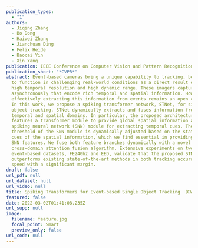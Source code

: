 ```yaml
---
publication_types:
  - "1"
authors:
  - Jiqing Zhang
  - Bo Dong
  - Haiwei Zhang
  - Jianchuan Ding
  - Felix Heide
  - Baocai Yin
  - Xin Yang
publication: IEEE Conference on Computer Vision and Pattern Recognition
publication_short: "*CVPR*"
abstract: Event-based cameras bring a unique capability to tracking, being able
  to function in challenging real-world conditions as a direct result of their
  high temporal resolution and high dynamic range. These imagers capture events
  asynchronously that encode rich temporal and spatial information. However,
  effectively extracting this information from events remains an open challenge.
  In this work, we propose a spiking transformer network, STNet, for single
  object tracking. STNet dynamically extracts and fuses information from both
  temporal and spatial domains. In particular, the proposed architecture
  features a transformer module to provide global spatial information and a
  spiking neural network (SNN) module for extracting temporal cues. The spiking
  threshold of the SNN module is dynamically adjusted based on the statistical
  cues of the spatial information, which we find essential in providing robust
  SNN features. We fuse both feature branches dynamically with a novel
  cross-domain attention fusion algorithm. Extensive experiments on two
  event-based datasets, FE240hz and EED, validate that the proposed STNet
  outperforms existing state-of-the-art methods in both tracking accuracy and
  speed with a significant margin.
draft: false
url_pdf: null
url_dataset: null
url_video: null
title: Spiking Transformers for Event-based Single Object Tracking （CVPR 2022）
featured: false
date: 2022-03-02T01:41:08.235Z
url_supp: null
image:
  filename: feature.jpg
  focal_point: Smart
  preview_only: false
url_code: null
---
```

